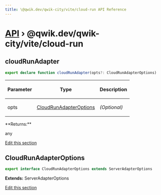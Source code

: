 ```yaml
---
title: \@qwik.dev/qwik-city/vite/cloud-run API Reference
---
```


# [API](/api) &rsaquo; @qwik.dev/qwik-city/vite/cloud-run

## cloudRunAdapter

```typescript
export declare function cloudRunAdapter(opts?: CloudRunAdapterOptions): any;
```

<table><thead><tr><th>

Parameter

</th><th>

Type

</th><th>

Description

</th></tr></thead>
<tbody><tr><td>

opts

</td><td>

[CloudRunAdapterOptions](#cloudrunadapteroptions)

</td><td>

_(Optional)_

</td></tr>
</tbody></table>
**Returns:**

any

[Edit this section](https://github.com/QwikDev/qwik/tree/main/packages/qwik-city/src/adapters/cloud-run/vite/index.ts)

## CloudRunAdapterOptions

```typescript
export interface CloudRunAdapterOptions extends ServerAdapterOptions
```

**Extends:** ServerAdapterOptions

[Edit this section](https://github.com/QwikDev/qwik/tree/main/packages/qwik-city/src/adapters/cloud-run/vite/index.ts)
